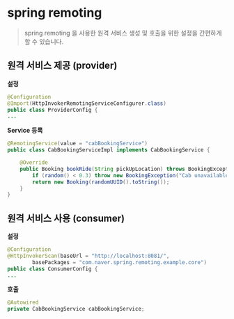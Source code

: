 # spring remoting
> spring remoting 을 사용한 원격 서비스 생성 및 호출을 위한 설정을 간편하게 할 수 있습니다.


## 원격 서비스 제공 (provider)

**설정**

```java
@Configuration
@Import(HttpInvokerRemotingServiceConfigurer.class)
public class ProviderConfig {
...
```

**Service 등록**

```java
@RemotingService(value = "cabBookingService")
public class CabBookingServiceImpl implements CabBookingService {

	@Override
	public Booking bookRide(String pickUpLocation) throws BookingException {
		if (random() < 0.3) throw new BookingException("Cab unavailable");
		return new Booking(randomUUID().toString());
	}
}
```

## 원격 서비스 사용 (consumer)

**설정**

```java
@Configuration
@HttpInvokerScan(baseUrl = "http://localhost:8081/",
		basePackages = "com.naver.spring.remoting.example.core")
public class ConsumerConfig {
...
```

**호출**

```java
@Autowired
private CabBookingService cabBookingService;
```
